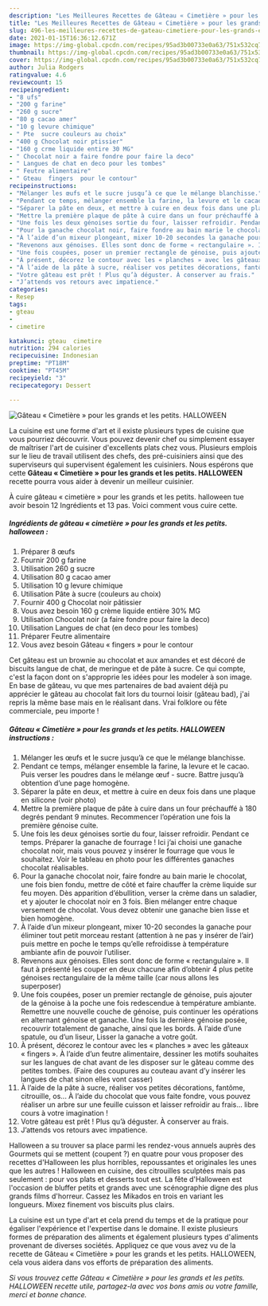 ```yaml
---
description: "Les Meilleures Recettes de Gâteau « Cimetière » pour les grands et les petits. HALLOWEEN"
title: "Les Meilleures Recettes de Gâteau « Cimetière » pour les grands et les petits. HALLOWEEN"
slug: 496-les-meilleures-recettes-de-gateau-cimetiere-pour-les-grands-et-les-petits-halloween
date: 2021-01-15T16:36:12.671Z
image: https://img-global.cpcdn.com/recipes/95ad3b00733e0a63/751x532cq70/gateau-cimetiere-pour-les-grands-et-les-petits-halloween-photo-principale-de-la-recette.jpg
thumbnail: https://img-global.cpcdn.com/recipes/95ad3b00733e0a63/751x532cq70/gateau-cimetiere-pour-les-grands-et-les-petits-halloween-photo-principale-de-la-recette.jpg
cover: https://img-global.cpcdn.com/recipes/95ad3b00733e0a63/751x532cq70/gateau-cimetiere-pour-les-grands-et-les-petits-halloween-photo-principale-de-la-recette.jpg
author: Julia Rodgers
ratingvalue: 4.6
reviewcount: 15
recipeingredient:
- "8 ufs"
- "200 g farine"
- "260 g sucre"
- "80 g cacao amer"
- "10 g levure chimique"
- " Pte  sucre couleurs au choix"
- "400 g Chocolat noir ptissier"
- "160 g crme liquide entire 30 MG"
- " Chocolat noir a faire fondre pour faire la deco"
- " Langues de chat en deco pour les tombes"
- " Feutre alimentaire"
- " Gteau  fingers  pour le contour"
recipeinstructions:
- "Mélanger les œufs et le sucre jusqu’à ce que le mélange blanchisse."
- "Pendant ce temps, mélanger ensemble la farine, la levure et le cacao. Puis verser les poudres dans le mélange œuf - sucre. Battre jusqu’à obtention d’une page homogène."
- "Séparer la pâte en deux, et mettre à cuire en deux fois dans une plaque en silicone (voir photo)"
- "Mettre la première plaque de pâte à cuire dans un four préchauffé à 180 degrés pendant 9 minutes. Recommencer l’opération une fois la première génoise cuite."
- "Une fois les deux génoises sortie du four, laisser refroidir. Pendant ce temps. Préparer la ganache de fourrage ! Ici j’ai choisi une ganache chocolat noir, mais vous pouvez y insérer le fourrage que vous le souhaitez. Voir le tableau en photo pour les différentes ganaches chocolat réalisables."
- "Pour la ganache chocolat noir, faire fondre au bain marie le chocolat, une fois bien fondu, mettre de côté et faire chauffer la crème liquide sur feu moyen. Dès apparition d’ébullition, verser la crème dans un saladier, et y ajouter le chocolat noir en 3 fois. Bien mélanger entre chaque versement de chocolat. Vous devez obtenir une ganache bien lisse et bien homogène."
- "À l’aide d’un mixeur plongeant, mixer 10-20 secondes la ganache pour éliminer tout petit morceau restant (attention à ne pas y insérer de l’air) puis mettre en poche le temps qu’elle refroidisse à température ambiante afin de pouvoir l’utiliser."
- "Revenons aux génoises. Elles sont donc de forme « rectangulaire ». Il faut à présenté les couper en deux chacune afin d’obtenir 4 plus petite génoises rectangulaire de la même taille (car nous allons les superposer)"
- "Une fois coupées, poser un premier rectangle de génoise, puis ajouter de la génoise à la poche une fois redescendue à température ambiante. Remettre une nouvelle couche de génoise, puis continuer les opérations en alternant génoise et ganache. Une fois la dernière génoise posée, recouvrir totalement de ganache, ainsi que les bords. À l’aide d’une spatule, ou d’un liseur, Lisser la ganache a votre goût."
- "À présent, décorez le contour avec les « planches » avec les gâteaux « fingers ». À l’aide d’un feutre alimentaire, dessiner les motifs souhaites sur les langues de chat avant de les disposer sur le gâteau comme des petites tombes. (Faire des coupures au couteau avant d’y insérer les langues de chat sinon elles vont casser)"
- "À l’aide de la pâte à sucre, réaliser vos petites décorations, fantôme, citrouille, os... À l’aide du chocolat que vous faite fondre, vous pouvez réaliser un arbre sur une feuille cuisson et laisser refroidir au frais... libre cours à votre imagination !"
- "Votre gâteau est prêt ! Plus qu’à déguster. À conserver au frais."
- "J’attends vos retours avec impatience."
categories:
- Resep
tags:
- gteau
- 
- cimetire

katakunci: gteau  cimetire 
nutrition: 294 calories
recipecuisine: Indonesian
preptime: "PT18M"
cooktime: "PT45M"
recipeyield: "3"
recipecategory: Dessert

---
```



![Gâteau « Cimetière » pour les grands et les petits. HALLOWEEN](https://img-global.cpcdn.com/recipes/95ad3b00733e0a63/751x532cq70/gateau-cimetiere-pour-les-grands-et-les-petits-halloween-photo-principale-de-la-recette.jpg)

La cuisine est une forme d'art et il existe plusieurs types de cuisine que vous pourriez découvrir. Vous pouvez devenir chef ou simplement essayer de maîtriser l'art de cuisiner d'excellents plats chez vous. Plusieurs emplois sur le lieu de travail utilisent des chefs, des pré-cuisiniers ainsi que des superviseurs qui supervisent également les cuisiniers. Nous espérons que cette <strong> Gâteau « Cimetière » pour les grands et les petits. HALLOWEEN </strong> recette pourra vous aider à devenir un meilleur cuisinier.

<!--inarticleads1-->

À cuire gâteau « cimetière » pour les grands et les petits. halloween tue avoir besoin 12 Ingrédients et 13 pas. Voici comment vous cuire cette.

##### Ingrédients de gâteau « cimetière » pour les grands et les petits. halloween :

1. Préparer 8 œufs
1. Fournir 200 g farine
1. Utilisation 260 g sucre
1. Utilisation 80 g cacao amer
1. Utilisation 10 g levure chimique
1. Utilisation  Pâte à sucre (couleurs au choix)
1. Fournir 400 g Chocolat noir pâtissier
1. Vous avez besoin 160 g crème liquide entière 30% MG
1. Utilisation  Chocolat noir (a faire fondre pour faire la deco)
1. Utilisation  Langues de chat (en deco pour les tombes)
1. Préparer  Feutre alimentaire
1. Vous avez besoin  Gâteau « fingers » pour le contour


Cet gâteau est un brownie au chocolat et aux amandes et est décoré de biscuits langue de chat, de meringue et de pâte à sucre. Ce qui compte, c&#39;est la façon dont on s&#39;approprie les idées pour les modeler à son image. En base de gâteau, vu que mes partenaires de bad avaient déjà pu apprécier le gâteau au chocolat fait lors du tournoi loisir (gâteau bad), j&#39;ai repris la même base mais en le réalisant dans. Vrai folklore ou fête commerciale, peu importe ! 

<!--inarticleads2-->

##### Gâteau « Cimetière » pour les grands et les petits. HALLOWEEN instructions :

1. Mélanger les œufs et le sucre jusqu’à ce que le mélange blanchisse.
1. Pendant ce temps, mélanger ensemble la farine, la levure et le cacao. Puis verser les poudres dans le mélange œuf - sucre. Battre jusqu’à obtention d’une page homogène.
1. Séparer la pâte en deux, et mettre à cuire en deux fois dans une plaque en silicone (voir photo)
1. Mettre la première plaque de pâte à cuire dans un four préchauffé à 180 degrés pendant 9 minutes. Recommencer l’opération une fois la première génoise cuite.
1. Une fois les deux génoises sortie du four, laisser refroidir. Pendant ce temps. Préparer la ganache de fourrage ! Ici j’ai choisi une ganache chocolat noir, mais vous pouvez y insérer le fourrage que vous le souhaitez. Voir le tableau en photo pour les différentes ganaches chocolat réalisables.
1. Pour la ganache chocolat noir, faire fondre au bain marie le chocolat, une fois bien fondu, mettre de côté et faire chauffer la crème liquide sur feu moyen. Dès apparition d’ébullition, verser la crème dans un saladier, et y ajouter le chocolat noir en 3 fois. Bien mélanger entre chaque versement de chocolat. Vous devez obtenir une ganache bien lisse et bien homogène.
1. À l’aide d’un mixeur plongeant, mixer 10-20 secondes la ganache pour éliminer tout petit morceau restant (attention à ne pas y insérer de l’air) puis mettre en poche le temps qu’elle refroidisse à température ambiante afin de pouvoir l’utiliser.
1. Revenons aux génoises. Elles sont donc de forme « rectangulaire ». Il faut à présenté les couper en deux chacune afin d’obtenir 4 plus petite génoises rectangulaire de la même taille (car nous allons les superposer)
1. Une fois coupées, poser un premier rectangle de génoise, puis ajouter de la génoise à la poche une fois redescendue à température ambiante. Remettre une nouvelle couche de génoise, puis continuer les opérations en alternant génoise et ganache. Une fois la dernière génoise posée, recouvrir totalement de ganache, ainsi que les bords. À l’aide d’une spatule, ou d’un liseur, Lisser la ganache a votre goût.
1. À présent, décorez le contour avec les « planches » avec les gâteaux « fingers ». À l’aide d’un feutre alimentaire, dessiner les motifs souhaites sur les langues de chat avant de les disposer sur le gâteau comme des petites tombes. (Faire des coupures au couteau avant d’y insérer les langues de chat sinon elles vont casser)
1. À l’aide de la pâte à sucre, réaliser vos petites décorations, fantôme, citrouille, os... À l’aide du chocolat que vous faite fondre, vous pouvez réaliser un arbre sur une feuille cuisson et laisser refroidir au frais... libre cours à votre imagination !
1. Votre gâteau est prêt ! Plus qu’à déguster. À conserver au frais.
1. J’attends vos retours avec impatience.


Halloween a su trouver sa place parmi les rendez-vous annuels auprès des Gourmets qui se mettent (coupent ?) en quatre pour vous proposer des recettes d&#39;Halloween les plus horribles, repoussantes et originales les unes que les autres ! Halloween en cuisine, des citrouilles sculptées mais pas seulement : pour vos plats et desserts tout est. La fête d&#39;Halloween est l&#39;occasion de bluffer petits et grands avec une scénographie digne des plus grands films d&#39;horreur. Cassez les Mikados en trois en variant les longueurs. Mixez finement vos biscuits plus clairs. 

<!--inarticleads1-->

<p>
La cuisine est un type d'art et cela prend du temps et de la pratique pour égaliser l'expérience et l'expertise dans le domaine. Il existe plusieurs formes de préparation des aliments et également plusieurs types d'aliments provenant de diverses sociétés. Appliquez ce que vous avez vu de la recette de Gâteau « Cimetière » pour les grands et les petits. HALLOWEEN, cela vous aidera dans vos efforts de préparation des aliments.
</p>

<p>
<i>Si vous trouvez cette Gâteau « Cimetière » pour les grands et les petits. HALLOWEEN recette utile, partagez-la avec vos bons amis ou votre famille, merci et bonne chance.</i>
</p>
